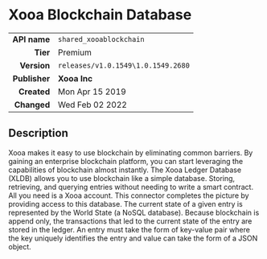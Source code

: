 # Xooa Blockchain Database
| | |
|-:|-|
|**API name**|`shared_xooablockchain`|
|**Tier**|Premium|
|**Version**|`releases/v1.0.1549\1.0.1549.2680`|
|**Publisher**|**Xooa Inc**|
|**Created**|Mon Apr 15 2019|
|**Changed**|Wed Feb 02 2022|

## Description
Xooa makes it easy to use blockchain by eliminating common barriers. By gaining an enterprise blockchain platform, you can start leveraging the capabilities of blockchain almost instantly. The Xooa Ledger Database (XLDB) allows you to use blockchain like a simple database. Storing, retrieving, and querying entries without needing to write a smart contract. All you need is a Xooa account. This connector completes the picture by providing access to this database. The current state of a given entry is represented by the World State (a NoSQL database). Because blockchain is append only, the transactions that led to the current state of the entry are stored in the ledger. An entry must take the form of key-value pair where the key uniquely identifies the entry and value can take the form of a JSON object.
